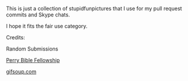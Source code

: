 This is just a collection of stupidfunpictures that I use for my pull request commits and Skype chats.

I hope it fits the fair use category.

Credits:

Random Submissions

[Perry Bible Fellowship](pbfcomics.com/162/)

[gifsoup.com](gifsoup.com)
